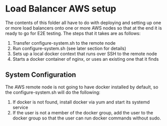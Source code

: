 # Load Balancer AWS setup

The contents of this folder all have to do with deploying and setting up one or more load balancers onto one or more AWS nodes so that at the end it is ready to go for E2E testing.  The steps that it takes are as follows:

1. Transfer configure-system.sh to the remote node
2. Run configure-system.sh (see later section for details)
3. Sets up a local docker context that runs over SSH to the remote node
4. Starts a docker container of nginx, or uses an existing one that it finds

## System Configuration

The AWS remote node is not going to have docker installed by default, so the configure-system.sh will do the following:

1. If docker is not found, install docker via yum and start its systemd service
2. If the user is not a member of the docker group, add the user to the docker group so that the user can run docker commands without sudo.